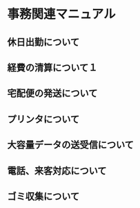 # 事務関連マニュアル
## 休日出勤について
## 経費の清算について１
## 宅配便の発送について
## プリンタについて
## 大容量データの送受信について
## 電話、来客対応について
## ゴミ収集について